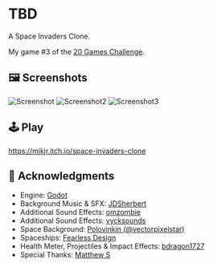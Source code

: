 # TBD
A Space Invaders Clone.

My game #3 of the [20 Games Challenge](https://20_games_challenge.gitlab.io/).

## 🖼️ Screenshots

![Screenshot](screenshots/Screenshot.png)
![Screenshot2](screenshots/Screenshot2.png)
![Screenshot3](screenshots/Screenshot3.png)

## 🕹️ Play

https://mjkjr.itch.io/space-invaders-clone

## 👋 Acknowledgments

- Engine: [Godot](https://godotengine.org/)
- Background Music & SFX: [JDSherbert](https://jdsherbert.itch.io/terms-and-conditions)
- Additional Sound Effects: [omzombie](https://omzombie.itch.io/)
- Additional Sound Effects: [vycksounds](https://vyck21.itch.io/)
- Space Background: [Polovinkin (@vectorpixelstar)](https://vectorpixelstar.itch.io/)
- Spaceships: [Fearless Design](https://fearless-design.itch.io/)
- Health Meter, Projectiles & Impact Effects: [bdragon1727](https://bdragon1727.itch.io/)
- Special Thanks: [Matthew S](https://20_games_challenge.gitlab.io/)

